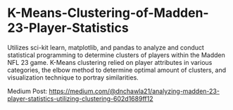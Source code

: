 # K-Means-Clustering-of-Madden-23-Player-Statistics
Utilizes sci-kit learn, matplotlib, and pandas to analyze and conduct statistical programming to determine clusters of players within the Madden NFL 23 game. K-Means clustering relied on player attributes in various categories, the elbow method to determine optimal amount of clusters, and visualization technique to portray similarities.

Medium Post: https://medium.com/@dnchawla21/analyzing-madden-23-player-statistics-utilizing-clustering-602d1689ff12
